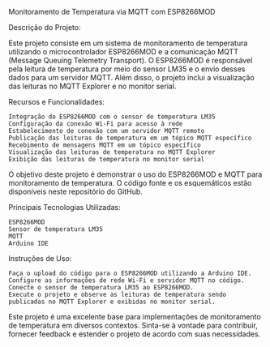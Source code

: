 Monitoramento de Temperatura via MQTT com ESP8266MOD

Descrição do Projeto:

Este projeto consiste em um sistema de monitoramento de temperatura utilizando o microcontrolador ESP8266MOD e a comunicação MQTT (Message Queuing Telemetry Transport). O ESP8266MOD é responsável pela leitura de temperatura por meio do sensor LM35 e o envio desses dados para um servidor MQTT. Além disso, o projeto inclui a visualização das leituras no MQTT Explorer e no monitor serial.

Recursos e Funcionalidades:

    Integração do ESP8266MOD com o sensor de temperatura LM35
    Configuração da conexão Wi-Fi para acesso à rede
    Estabelecimento de conexão com um servidor MQTT remoto
    Publicação das leituras de temperatura em um tópico MQTT específico
    Recebimento de mensagens MQTT em um tópico específico
    Visualização das leituras de temperatura no MQTT Explorer
    Exibição das leituras de temperatura no monitor serial

O objetivo deste projeto é demonstrar o uso do ESP8266MOD e MQTT para monitoramento de temperatura. O código fonte e os esquemáticos estão disponíveis neste repositório do GitHub.

Principais Tecnologias Utilizadas:

    ESP8266MOD
    Sensor de temperatura LM35
    MQTT
    Arduino IDE

Instruções de Uso:

    Faça o upload do código para o ESP8266MOD utilizando a Arduino IDE.
    Configure as informações de rede Wi-Fi e servidor MQTT no código.
    Conecte o sensor de temperatura LM35 ao ESP8266MOD.
    Execute o projeto e observe as leituras de temperatura sendo publicadas no MQTT Explorer e exibidas no monitor serial.

Este projeto é uma excelente base para implementações de monitoramento de temperatura em diversos contextos. Sinta-se à vontade para contribuir, fornecer feedback e estender o projeto de acordo com suas necessidades.
